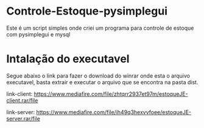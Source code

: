 # Controle-Estoque-pysimplegui
Este é um script simples onde criei um programa para controle de estoque com pysimplegui e mysql

# Intalação do executavel
Segue abaixo o link para fazer o download do winrar onde esta o arquivo executavel, basta extrair e executar o arquivo que se encontra na pasta dist.

link-client: https://www.mediafire.com/file/zhtqrr2937et97m/estoqueJE-client.rar/file

link-server: https://www.mediafire.com/file/ih49q3hexvvfoee/estoqueJE-server.rar/file
